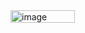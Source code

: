 <img width="103" height="20" alt="image" src="https://github.com/user-attachments/assets/c0eddba6-3915-4730-81b9-ba7136df2889" />
